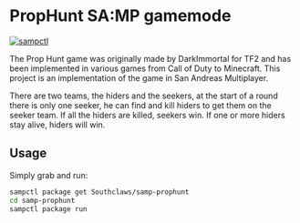 # PropHunt SA:MP gamemode

[![sampctl](https://shields.southcla.ws/badge/sampctl-samp--prophunt-2f2f2f.svg?style=for-the-badge)](https://github.com/Southclaws/samp-prophunt)

The Prop Hunt game was originally made by DarkImmortal for TF2 and has been
implemented in various games from Call of Duty to Minecraft. This project is an
implementation of the game in San Andreas Multiplayer.

There are two teams, the hiders and the seekers, at the start of a round there
is only one seeker, he can find and kill hiders to get them on the seeker team.
If all the hiders are killed, seekers win. If one or more hiders stay alive,
hiders will win.

## Usage

Simply grab and run:

```bash
sampctl package get Southclaws/samp-prophunt
cd samp-prophunt
sampctl package run
```
